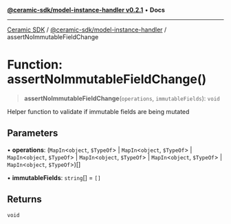 [**@ceramic-sdk/model-instance-handler v0.2.1**](../README.md) • **Docs**

***

[Ceramic SDK](../../../README.md) / [@ceramic-sdk/model-instance-handler](../README.md) / assertNoImmutableFieldChange

# Function: assertNoImmutableFieldChange()

> **assertNoImmutableFieldChange**(`operations`, `immutableFields`): `void`

Helper function to validate if immutable fields are being mutated

## Parameters

• **operations**: (`MapIn`\<`object`, `$TypeOf`\> \| `MapIn`\<`object`, `$TypeOf`\> \| `MapIn`\<`object`, `$TypeOf`\> \| `MapIn`\<`object`, `$TypeOf`\> \| `MapIn`\<`object`, `$TypeOf`\> \| `MapIn`\<`object`, `$TypeOf`\>)[]

• **immutableFields**: `string`[] = `[]`

## Returns

`void`
